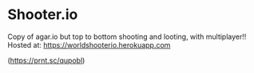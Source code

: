 # Shooter.io
Copy of agar.io but top to bottom shooting and looting, with multiplayer!!
Hosted at: 
https://worldshooterio.herokuapp.com

(https://prnt.sc/qupobl)
